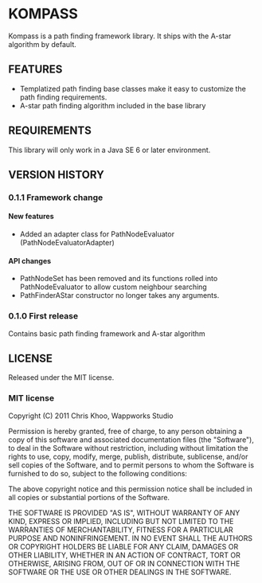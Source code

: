 KOMPASS
==================
Kompass is a path finding framework library. It ships with the A-star algorithm by default.


FEATURES
------------------
- Templatized path finding base classes make it easy to customize the path finding requirements.
- A-star path finding algorithm included in the base library


REQUIREMENTS
------------------
This library will only work in a Java SE 6 or later environment.


VERSION HISTORY
------------------
### 0.1.1 Framework change
#### New features
- Added an adapter class for PathNodeEvaluator (PathNodeEvaluatorAdapter)
#### API changes
- PathNodeSet has been removed and its functions rolled into PathNodeEvaluator to allow custom neighbour searching
- PathFinderAStar constructor no longer takes any arguments.

### 0.1.0 First release
Contains basic path finding framework and A-star algorithm


LICENSE
------------------
Released under the MIT license.

### MIT license

Copyright (C) 2011 Chris Khoo, Wappworks Studio 

Permission is hereby granted, free of charge, to any person obtaining a copy of this software and 
associated documentation files (the "Software"), to deal in the Software without restriction, including 
without limitation the rights to use, copy, modify, merge, publish, distribute, sublicense, and/or sell 
copies of the Software, and to permit persons to whom the Software is furnished to do so, subject to the 
following conditions:

The above copyright notice and this permission notice shall be included in all copies or substantial 
portions of the Software.

THE SOFTWARE IS PROVIDED "AS IS", WITHOUT WARRANTY OF ANY KIND, EXPRESS OR IMPLIED, INCLUDING BUT NOT 
LIMITED TO THE WARRANTIES OF MERCHANTABILITY, FITNESS FOR A PARTICULAR PURPOSE AND NONINFRINGEMENT. IN NO 
EVENT SHALL THE AUTHORS OR COPYRIGHT HOLDERS BE LIABLE FOR ANY CLAIM, DAMAGES OR OTHER LIABILITY, WHETHER 
IN AN ACTION OF CONTRACT, TORT OR OTHERWISE, ARISING FROM, OUT OF OR IN CONNECTION WITH THE SOFTWARE OR 
THE USE OR OTHER DEALINGS IN THE SOFTWARE.


